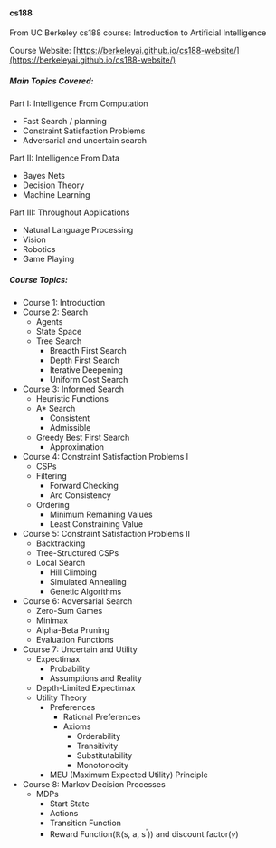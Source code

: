 #### cs188
From UC Berkeley cs188 course: Introduction to Artificial Intelligence

Course Website: [https://berkeleyai.github.io/cs188-website/](https://berkeleyai.github.io/cs188-website/)

##### Main Topics Covered:

Part I: Intelligence From Computation
- Fast Search / planning
- Constraint Satisfaction Problems
- Adversarial and uncertain search

Part II: Intelligence From Data 
- Bayes Nets
- Decision Theory
- Machine Learning

Part III: Throughout Applications
- Natural Language Processing
- Vision
- Robotics
- Game Playing

##### Course Topics:

- Course 1: Introduction
- Course 2: Search
  - Agents
  - State Space
  - Tree Search
    - Breadth First Search
    - Depth First Search
    - Iterative Deepening
    - Uniform Cost Search
- Course 3: Informed Search
  - Heuristic Functions
  - A* Search
    - Consistent
    - Admissible
  - Greedy Best First Search
    - Approximation
- Course 4: Constraint Satisfaction Problems I
  - CSPs
  - Filtering
    - Forward Checking
    - Arc Consistency
  - Ordering
    - Minimum Remaining Values
    - Least Constraining Value
- Course 5: Constraint Satisfaction Problems II
  - Backtracking
  - Tree-Structured CSPs
  - Local Search
    - Hill Climbing
    - Simulated Annealing
    - Genetic Algorithms
- Course 6: Adversarial Search
  - Zero-Sum Games
  - Minimax
  - Alpha-Beta Pruning
  - Evaluation Functions  
- Course 7: Uncertain and Utility
  - Expectimax
    - Probability
    - Assumptions and Reality
  - Depth-Limited Expectimax
  - Utility Theory
    - Preferences
      - Rational Preferences
      - Axioms
        - Orderability
        - Transitivity
        - Substitutability
        - Monotonocity
    - MEU (Maximum Expected Utility) Principle
- Course 8: Markov Decision Processes
  - MDPs
    - Start State
    - Actions
    - Transition Function
    - Reward Function(<span>&#x211D;(s, a, s<sup>'</sup>)</span>) and discount factor($\gamma$)